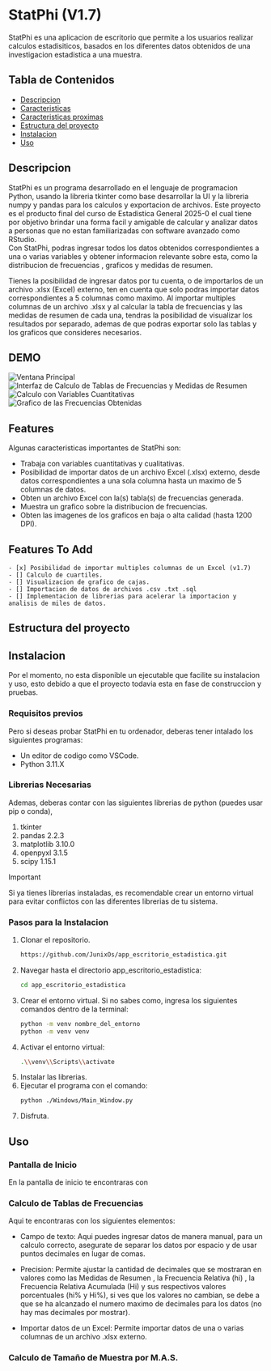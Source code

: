 # StatPhi (V1.7)

StatPhi es una aplicacion de escritorio que permite a los usuarios realizar calculos estadisiticos, basados en los diferentes datos obtenidos de una investigacion estadistica a una muestra.

## Tabla de Contenidos

- [Descripcion](#descripcion)
- [Caracteristicas](#features)
- [Caracteristicas proximas](#features-to-add)
- [Estructura del proyecto](#estructura-del-proyecto)
- [Instalacion](#instalacion)
- [Uso](#uso)

## Descripcion

StatPhi es un programa desarrollado en el lenguaje de programacion Python, usando la libreria tkinter como base desarrollar la UI y la libreria numpy y pandas para los calculos y exportacion de archivos. 
Este proyecto es el producto final del curso de Estadistica General 2025-0 el cual tiene por objetivo brindar una forma facil y amigable de calcular y analizar datos a personas que no estan familiarizadas con software avanzado como RStudio.  
Con StatPhi, podras ingresar todos los datos obtenidos correspondientes a una o varias variables y obtener informacion relevante sobre esta, como la distribucion de frecuencias , graficos y medidas de resumen. 
 
Tienes la posibilidad de ingresar datos por tu cuenta, o de importarlos de un archivo .xlsx (Excel) externo, ten en cuenta que solo podras importar datos correspondientes a 5 columnas como maximo. 
Al importar multiples columnas de un archivo .xlsx y al calcular la tabla de frecuencias y las medidas de resumen de cada una, tendras la posibilidad de visualizar los resultados por separado, ademas de que podras exportar solo las tablas y los graficos que consideres necesarios. 

## DEMO
![Ventana Principal](./Images/DEMO/Principal_StatPhi.png)
![Interfaz de Calculo de Tablas de Frecuencias y Medidas de Resumen](./Images/DEMO/Calc_Table_Frecuences_DEMO_1.png)
![Calculo con Variables Cuantitativas](./Images/DEMO/Calc_Table_Frecuences_DEMO_2_Cualitative_Table.png)
![Grafico de las Frecuencias Obtenidas](./Images/DEMO/Calc_Table_Frecuences_DEMO_2_Cuantitative_Graph.png)
## Features
Algunas caracteristicas importantes de StatPhi son:
* Trabaja con variables cuantitativas y cualitativas.
* Posibilidad de importar datos de un archivo Excel (.xlsx) externo, desde datos correspondientes a una sola columna hasta un maximo de 5 columnas de datos.
* Obten un archivo Excel con la(s) tabla(s) de frecuencias generada.
* Muestra un grafico sobre la distribucion de frecuencias.
* Obten las imagenes de los graficos en baja o alta calidad (hasta 1200 DPI).

## Features To Add
    - [x] Posibilidad de importar multiples columnas de un Excel (v1.7)
    - [] Calculo de cuartiles.
    - [] Visualizacion de grafico de cajas.
    - [] Importacion de datos de archivos .csv .txt .sql
    - [] Implementacion de librerias para acelerar la importacion y analisis de miles de datos.
## Estructura del proyecto

## Instalacion

Por el momento, no esta disponible un ejecutable que facilite su instalacion y uso, esto debido a que el proyecto todavia esta en fase de construccion y pruebas.

### Requisitos previos
 Pero si deseas probar StatPhi en tu ordenador, deberas tener intalado los siguientes programas:
- Un editor de codigo como VSCode.
- Python 3.11.X

### Librerias Necesarias
Ademas, deberas contar con las siguientes librerias de python (puedes usar pip o conda),
1. tkinter
2. pandas 2.2.3
3. matplotlib 3.10.0
4. openpyxl 3.1.5
5. scipy 1.15.1

> [!IMPORTANT] 
> Si ya tienes librerias instaladas, es recomendable crear un entorno virtual para evitar conflictos con las diferentes librerias de tu sistema.

### Pasos para la Instalacion
1. Clonar el repositorio.
    ```bash
    https://github.com/JunixOs/app_escritorio_estadistica.git
    ```
2. Navegar hasta el directorio app_escritorio_estadistica:
    ```bash
    cd app_escritorio_estadistica
    ```
3. Crear el entorno virtual. Si no sabes como, ingresa los siguientes comandos dentro de la terminal:
    ```bash
    python -m venv nombre_del_entorno
    python -m venv venv
4. Activar el entorno virtual:
    ```bash
    .\\venv\\Scripts\\activate
    ```
3. Instalar las librerias.
4. Ejecutar el programa con el comando:
    ```bash
    python ./Windows/Main_Window.py
    ```
5. Disfruta.

## Uso
### Pantalla de Inicio

En la pantalla de inicio te encontraras con 

### Calculo de Tablas de Frecuencias

Aqui te encontraras con los siguientes elementos:
- Campo de texto: 
    Aqui puedes ingresar datos de manera manual, para un calculo correcto, asegurate de separar los datos por espacio y de usar puntos decimales en lugar de comas.

- Precision:
    Permite ajustar la cantidad de decimales que se mostraran en valores como las Medidas de Resumen , la Frecuencia Relativa (hi) , la Frecuencia Relativa Acumulada (Hi) y sus respectivos valores porcentuales (hi% y Hi%), si ves que los valores no cambian, se debe a que se ha alcanzado el numero maximo de decimales para los datos (no hay mas decimales por mostrar).

- Importar datos de un Excel:
    Permite importar datos de una o varias columnas de un archivo .xlsx externo.
    
### Calculo de Tamaño de Muestra por M.A.S.